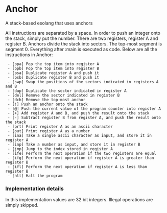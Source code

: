 # Anchor
A stack-based esolang that uses anchors  

All instructions are separated by a space. In order to push an integer onto the stack, simply put the number. There are two registers, register A and register B. Anchors divide the stack into sectors. The top-most segment is segment 0. Everything after :main is executed as code. Below are all the instructions in Anchor:
```
 - [ppa] Pop the top item into register A
 - [ppb] Pop the top item into register B
 - [psa] Duplicate register A and push it 
 - [psb] Duplicate register B and push it 
 - [swp] Swap the positions of the sectors indicated in registers A and B
 - [dup] Duplicate the sector indicated in register A
 - [del] Remove the sector indicated in register B
 - [dch] Remove the top-most anchor
 - [!] Push an anchor onto the stack
 - [@] Push the current value of the program counter into register A
 - [+] Add register A and B, and push the result onto the stack
 - [-] Subtract register B from register A, and push the result onto the stack
 - [prt] Print register A as an ascii character
 - [out] Print register A as a number
 - [ina] Take a single ascii character as input, and store it in register A
 - [inp] Take a number as input, and store it in register B
 - [jmp] Jump to the index stored in register A
 - [ife] Perform the next operation if the two registers are equal
 - [ifg] Perform the next operation if register A is greater than register B
 - [ifl] Perform the next operation if register A is less than register B
 - [hlt] Halt the program
```
### Implementation details
In this implementation values are 32 bit integers. Illegal operations are simply skipped. 
